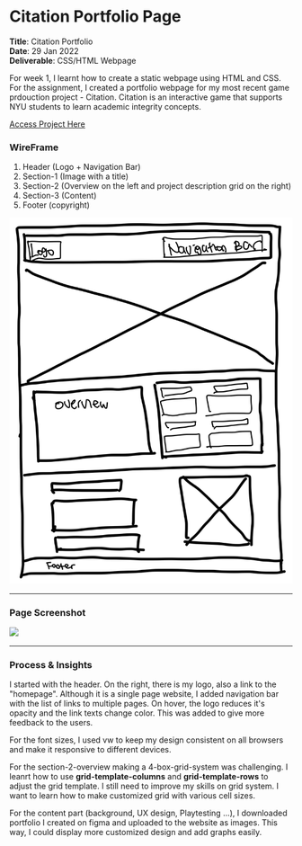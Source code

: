 # Citation Portfolio Page 

**Title**: Citation Portfolio <br>
**Date**: 29 Jan 2022 <br>
**Deliverable**: CSS/HTML Webpage <br>


For week 1, I learnt how to create a static webpage using HTML and CSS. For the assignment, I created a portfolio webpage for my most recent game prdouction project - Citation. Citation is an interactive game that supports NYU students to learn academic integrity concepts.

[Access Project Here](https://github.com/Soojin-Lee0819/connectionsLab/blob/main/Week1/Application-Review.md)


### WireFrame 

1. Header (Logo + Navigation Bar)
2. Section-1 (Image with a title)
3. Section-2 (Overview on the left and project description grid on the right)
4. Section-3 (Content)
5. Footer (copyright)

<img src="Images/Citation-Wireframe.jpg" width="600">


---

### Page Screenshot

<img src="Images/citationpage.png" width="700">

---

### Process & Insights

I started with the header. On the right, there is my logo, also a link to the "homepage". Although it is a single page website, I added navigation bar with the list of links to multiple pages. On hover, the logo reduces it's opacity and the link texts change color. This was added to give more feedback to the users. <br>

For the font sizes, I used vw to keep my design consistent on all browsers and make it responsive to different devices. <br>

For the section-2-overview making a 4-box-grid-system was challenging. I leanrt how to use **grid-template-columns** and **grid-template-rows** to adjust the grid template. I still need to improve my skills on grid system. I want to learn how to make customized grid with various cell sizes. <br>

For the content part (background, UX design, Playtesting ...), I downloaded portfolio I created on figma and uploaded to the website as images. This way, I could display more customized design and add graphs easily. <br>

